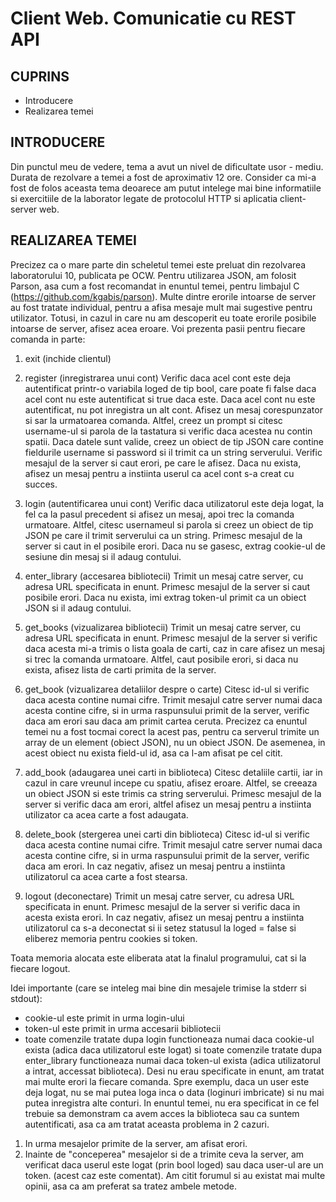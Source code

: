 # Client Web. Comunicatie cu REST API

CUPRINS
-----------------------------
- Introducere
- Realizarea temei

INTRODUCERE
------------------------------
Din punctul meu de vedere, tema a avut un nivel de dificultate usor - mediu. Durata de
rezolvare a temei a fost de aproximativ 12 ore. Consider ca mi-a fost de folos
aceasta tema deoarece am putut intelege mai bine informatiile si exercitiile de
la laborator legate de protocolul HTTP si aplicatia client-server web.

REALIZAREA TEMEI
--------------------------------
Precizez ca o mare parte din scheletul temei este preluat din rezolvarea laboratorului
10, publicata pe OCW. Pentru utilizarea JSON, am folosit Parson, asa cum a fost 
recomandat in enuntul temei, pentru limbajul C (https://github.com/kgabis/parson).
Multe dintre erorile intoarse de server au fost tratate individual, pentru a afisa mesaje
mult mai sugestive pentru utilizator. Totusi, in cazul in care nu am descoperit eu toate
erorile posibile intoarse de server, afisez acea eroare.
Voi prezenta pasii pentru fiecare comanda in parte:

1) exit (inchide clientul)

2) register (inregistrarea unui cont)
Verific daca acel cont este deja autentificat printr-o variabila loged de tip bool, care
poate fi false daca acel cont nu este autentificat si true daca este.
Daca acel cont nu este autentificat, nu pot inregistra un alt cont. Afisez un mesaj
corespunzator si sar la urmatoarea comanda.
Altfel, creez un prompt si citesc username-ul si parola de la tastatura si verific daca acestea
nu contin spatii. Daca datele sunt valide, creez un obiect de tip JSON care contine fieldurile
username si password si il trimit ca un string serverului.
Verific mesajul de la server si caut erori, pe care le afisez. Daca nu exista, afisez un mesaj
pentru a instiinta userul ca acel cont s-a creat cu succes.

3) login (autentificarea unui cont)
Verific daca utilizatorul este deja logat, la fel ca la pasul precedent si afisez un mesaj,
apoi trec la comanda urmatoare. Altfel, citesc usernameul si parola si creez un obiect
de tip JSON pe care il trimit serverului ca un string. Primesc mesajul de la server si caut in el
posibile erori. Daca nu se gasesc, extrag cookie-ul de sesiune din mesaj si il adaug contului.

4) enter_library (accesarea bibliotecii)
Trimit un mesaj  catre server, cu adresa URL specificata in enunt. Primesc
mesajul de la server si caut posibile erori. Daca nu exista, imi extrag token-ul primit ca un 
obiect JSON si il adaug contului.

5) get_books (vizualizarea bibliotecii)
Trimit un mesaj catre server, cu adresa URL specificata in enunt. Primesc
mesajul de la server si verific daca acesta mi-a trimis o lista goala de carti, caz in care
afisez un mesaj si trec la comanda urmatoare. Altfel, caut posibile erori, si daca nu
exista, afisez lista de carti primita de la server.

6) get_book (vizualizarea detaliilor despre o carte)
Citesc id-ul si verific daca acesta contine numai cifre. Trimit mesajul catre server numai
daca acesta contine cifre, si in urma raspunsului primit de la server, verific daca am erori
sau daca am primit cartea ceruta. Precizez ca enuntul temei nu a fost tocmai corect la acest pas,
pentru ca serverul trimite un array de un element (obiect JSON), nu un obiect JSON. De asemenea,
in acest obiect nu exista field-ul id, asa ca l-am afisat pe cel citit.

7) add_book (adaugarea unei carti in biblioteca)
Citesc detaliile cartii, iar in cazul in care vreunul incepe cu spatiu, afisez eroare. Altfel, 
se creeaza un obiect JSON si este trimis ca string serverului. Primesc mesajul de la server si
verific daca am erori, altfel afisez un mesaj pentru a instiinta utilizator ca acea carte a fost
adaugata.

8) delete_book (stergerea unei carti din biblioteca)
Citesc id-ul si verific daca acesta contine numai cifre. Trimit mesajul catre server numai
daca acesta contine cifre, si in urma raspunsului primit de la server, verific daca am erori.
In caz negativ, afisez un mesaj pentru a instiinta utilizatorul ca acea carte a fost stearsa.

9) logout (deconectare) 
Trimit un mesaj catre server, cu adresa URL specificata in enunt. Primesc
mesajul de la server si verific daca in acesta exista erori. In caz negativ,
afisez un mesaj pentru a instiinta utilizatorul ca s-a deconectat si ii setez statusul la
loged = false si eliberez memoria pentru cookies si token.

Toata memoria alocata este eliberata atat la finalul programului, cat si la fiecare logout.

Idei importante (care se inteleg mai bine din mesajele trimise la stderr si stdout):
- cookie-ul este primit in urma login-ului
- token-ul este primit in urma accesarii bibliotecii
- toate comenzile tratate dupa login functioneaza numai daca cookie-ul exista (adica
daca utilizatorul este logat) si toate comenzile tratate dupa enter_library functioneaza
numai daca token-ul exista (adica utilizatorul a intrat, accessat biblioteca).
Desi nu erau specificate in enunt, am tratat mai multe erori la fiecare comanda.
Spre exemplu, daca un user este deja logat, nu se mai putea loga inca o data (loginuri
imbricate) si nu mai putea inregistra alte conturi. 
In enuntul temei, nu era specificat in ce fel trebuie sa demonstram ca avem acces la biblioteca
sau ca suntem autentificati, asa ca am tratat aceasta problema in 2 cazuri.
1. In urma mesajelor primite de la server, am afisat erori.
2. Inainte de "conceperea" mesajelor si de a trimite ceva la server, am verificat daca userul este
logat (prin bool loged) sau daca user-ul are un token. (acest caz este comentat).
Am citit forumul si au existat mai multe opinii, asa ca am preferat sa tratez ambele metode.
